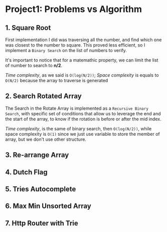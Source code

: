 # Project1: Problems vs Algorithm
## 1. Square Root
First implementation I did was traversing all the number, and find which one was closest to the number to square.
This proved less efficient, so I implement a `Binary Search` on the list of numbers to verify.

It's important to notice that for a matemathic property, we can limit the list of number to search to 
**n/2**.

*Time complexity*, as we said is `O(log(N/2))`; *Space complexity* is equals to `O(N/2)` because the array to traverse is generated

## 2. Search Rotated Array
The Search in the Rotate Array is implemented as a `Recursive Binary Search`, with specific set of conditions
that allow us to leverage the end and the start of the array, to know if the rotation is before or after the mid index.

*Time complexity*, is the same of  binary search, then `O(log(N/2))`, while space complexity is `O(1)` since we just use
variable to store the member of array, but we don't use other structure.

## 3. Re-arrange Array
## 4. Dutch Flag
## 5. Tries Autocomplete
## 6. Max Min Unsorted Array
## 7. Http Router with Trie

